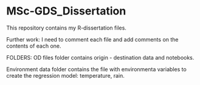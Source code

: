 # MSc-GDS_Dissertation
This repository contains my R-dissertation files. 

Further work: I need to comment each file and add comments on the contents of each one.

FOLDERS:
OD files folder contains origin - destination data and notebooks. 

Environment data folder contains the file with environmenta variables to create the regression model: temperature, rain.
